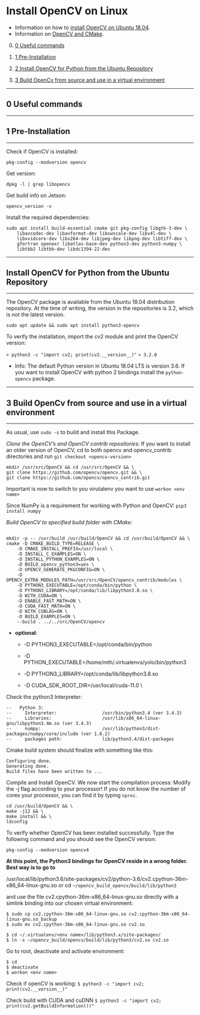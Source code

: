 # Install OpenCV on Linux
- Information on how to [install OpenCV on Ubuntu 18.04](https://www.pyimagesearch.com/2018/05/28/ubuntu-18-04-how-to-install-opencv/).
- Information on [OpenCV and CMake](https://docs.opencv.org/4.5.1/db/df5/tutorial_linux_gcc_cmake.html).

0.  [0 Useful commands](0-Useful-commands)

1.  [1 Pre-Installation](1-Pre-Installation)
2.  [2 Install OpenCV for Python from the Ubuntu Repository](2-Install-OpenCV-for-Python-from-the-Ubuntu-Repository)
3.  [3 Build OpenCv from source and use in a virtual environment](3-Build-OpenCv-from-source-and-use-in-a-virtual-environment)


*** 

## 0 Useful commands

*** 
## 1 Pre-Installation
*** 
Check if OpenCV is installed:
```
pkg-config --modversion opencv
```

Get version:
```
dpkg -l | grep libopencv
```

Get build info on Jetson:
```
opencv_version -v
```

Install the required dependencies:
```
sudo apt install build-essential cmake git pkg-config libgtk-3-dev \
    libavcodec-dev libavformat-dev libswscale-dev libv4l-dev \
    libxvidcore-dev libx264-dev libjpeg-dev libpng-dev libtiff-dev \
    gfortran openexr libatlas-base-dev python3-dev python3-numpy \
    libtbb2 libtbb-dev libdc1394-22-dev
```

*** 
## Install OpenCV for Python from the Ubuntu Repository
*** 
The OpenCV package is available from the Ubuntu 18.04 distribution repository. At the time of writing, the version in the repositories is 3.2, which is not the latest version.

`sudo apt update && sudo apt install python3-opencv`

To verify the installation, import the cv2 module and print the OpenCV version:

`> python3 -c "import cv2; print(cv2.__version__)"`
`> 3.2.0`

- Info: The default Python version in Ubuntu 18.04 LTS is version 3.6. If you want to install OpenCV with python 2 bindings install the `python-opencv` package.

***
## 3 Build OpenCv from source and use in a virtual environment
*** 
As usual, use `sudo -s` to build and install this Package. 

*Clone the OpenCV’s and OpenCV contrib repositories:*
If you want to install an older version of OpenCV, 
cd to both opencv and opencv_contrib directories and run `git checkout <opencv-version>`

```
mkdir /usr/src/OpenCV && cd /usr/src/OpenCV && \
git clone https://github.com/opencv/opencv.git && \
git clone https://github.com/opencv/opencv_contrib.git
```

Important is now to switch to you virutalenv you want to use
`workon <env name>`

Since NumPy is a requirement for working with Python and OpenCV: 
`pip3 install numpy`

*Build OpenCV to specified build folder with CMake:*

```

mkdir -p -- /usr/build /usr/build/OpenCV && cd /usr/build/OpenCV && \
cmake -D CMAKE_BUILD_TYPE=RELEASE \
    -D CMAKE_INSTALL_PREFIX=/usr/local \
    -D INSTALL_C_EXAMPLES=ON \
    -D INSTALL_PYTHON_EXAMPLES=ON \
    -D BUILD_opencv_python3=yes \
    -D OPENCV_GENERATE_PKGCONFIG=ON \
    -D OPENCV_EXTRA_MODULES_PATH=/usr/src/OpenCV/opencv_contrib/modules \
    -D PYTHON3_EXECUTABLE=/opt/conda/bin/python \
    -D PYTHON3_LIBRARY=/opt/conda/lib/libpython3.8.so \
    -D WITH_CUDA=ON \
    -D ENABLE_FAST_MATH=ON \
    -D CUDA_FAST_MATH=ON \
    -D WITH_CUBLAS=ON \
    -D BUILD_EXAMPLES=ON \
    --build . ../../src/OpenCV/opencv
```
- **optional**:
    - -D PYTHON3_EXECUTABLE=/opt/conda/bin/python 
    - -D PYTHON_EXECUTABLE=/home/mth/.virtualenvs/yolo/bin/python3
    - -D PYTHON3_LIBRARY=/opt/conda/lib/libpython3.8.so

    - -D CUDA_SDK_ROOT_DIR=/usr/local/cuda-11.0 \

Check the python3 Interpreter: 

```
--   Python 3:
--     Interpreter:                 /usr/bin/python3.4 (ver 3.4.3)
--     Libraries:                   /usr/lib/x86_64-linux-gnu/libpython3.4m.so (ver 3.4.3)
--     numpy:                       /usr/lib/python3/dist-packages/numpy/core/include (ver 1.8.2)
--     packages path:               lib/python3.4/dist-packages
```


Cmake build system should finalize with something like this: 
```
Configuring done.
Generating done.
Build files have been written to ...
```

Compile and Install OpenCV.
We now start the compilation process: Modify the -j flag according to your processor!
If you do not know the number of cores your processor, you can find it by typing `nproc`.
```
cd /usr/build/OpenCV && \
make -j12 && \
make install && \
ldconfig
```

To verify whether OpenCV has been installed successfully. 
Type the following command and you should see the OpenCV version:
```
pkg-config --modversion opencv4
```

**At this point, the Python3 bindings for OpenCV reside in a wrong folder. Best way is to go to**

/usr/local/lib/python3.6/site-packages/cv2/python-3.6/cv2.cpython-36m-x86_64-linux-gnu.so
or cd `~/opencv_build_opencv/build/lib/python3`

and use the file cv2.cpython-36m-x86_64-linux-gnu.so directly with a simlink binding into our chosen virtual environment: 
```
$ sudo cp cv2.cpython-36m-x86_64-linux-gnu.so cv2.cpython-36m-x86_64-linux-gnu.so_backup
$ sudo mv cv2.cpython-36m-x86_64-linux-gnu.so cv2.so

$ cd ~/.virtualenv/<env name>/lib/python3.x/site-packages/
$ ln -s ~/opencv_build/opencv/build/lib/python3/cv2.so cv2.so
```
Go to root, deactivate and activate environment: 
```
$ cd
$ deactivate
$ workon <env name>
```

Check if openCV is working:
`$ python3 -c "import cv2; print(cv2.__version__)"`

Check build with CUDA and cuDNN
`$ python3 -c "import cv2; print(cv2.getBuildInformation())"`